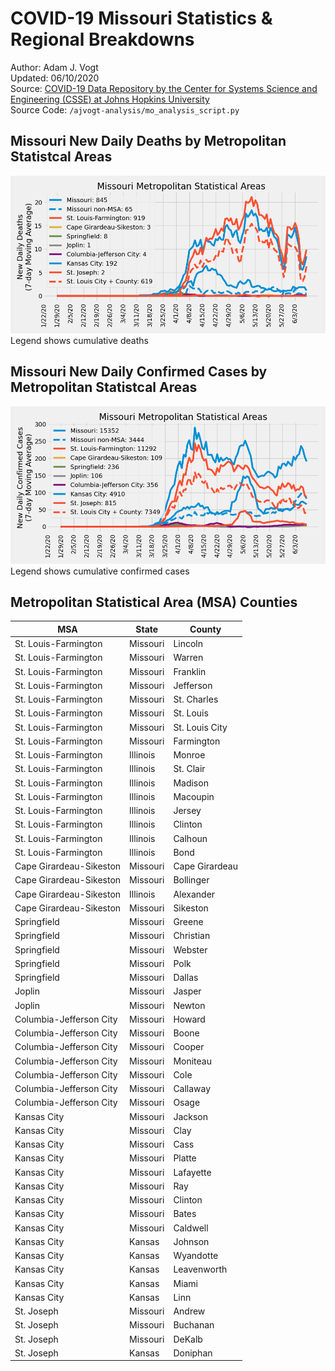 # COVID-19 Missouri Statistics & Regional Breakdowns
Author: Adam J. Vogt  
Updated: 06/10/2020  
Source: [COVID-19 Data Repository by the Center for Systems Science and Engineering (CSSE) at Johns Hopkins University](https://github.com/CSSEGISandData/COVID-19)  
Source Code: `/ajvogt-analysis/mo_analysis_script.py`

## Missouri New Daily Deaths by Metropolitan Statistcal Areas
![](images/mo_daily_deaths.png)
Legend shows cumulative deaths

## Missouri New Daily Confirmed Cases by Metropolitan Statistcal Areas
![](images/mo_daily_cases.png)
Legend shows cumulative confirmed cases

## Metropolitan Statistical Area (MSA) Counties
| MSA | State | County |
|-----|-------|--------|
| St. Louis-Farmington | Missouri | Lincoln |
| St. Louis-Farmington | Missouri | Warren |
| St. Louis-Farmington | Missouri | Franklin |
| St. Louis-Farmington | Missouri | Jefferson |
| St. Louis-Farmington | Missouri | St. Charles |
| St. Louis-Farmington | Missouri | St. Louis |
| St. Louis-Farmington | Missouri | St. Louis City |
| St. Louis-Farmington | Missouri | Farmington |
| St. Louis-Farmington | Illinois | Monroe |
| St. Louis-Farmington | Illinois | St. Clair |
| St. Louis-Farmington | Illinois | Madison |
| St. Louis-Farmington | Illinois | Macoupin |
| St. Louis-Farmington | Illinois | Jersey |
| St. Louis-Farmington | Illinois | Clinton |
| St. Louis-Farmington | Illinois | Calhoun |
| St. Louis-Farmington | Illinois | Bond |
| Cape Girardeau-Sikeston | Missouri | Cape Girardeau |
| Cape Girardeau-Sikeston | Missouri | Bollinger |
| Cape Girardeau-Sikeston | Illinois | Alexander |
| Cape Girardeau-Sikeston | Missouri | Sikeston |
| Springfield | Missouri | Greene |
| Springfield | Missouri | Christian |
| Springfield | Missouri | Webster |
| Springfield | Missouri | Polk |
| Springfield | Missouri | Dallas |
| Joplin | Missouri | Jasper |
| Joplin | Missouri | Newton |
| Columbia-Jefferson City | Missouri | Howard |
| Columbia-Jefferson City | Missouri | Boone |
| Columbia-Jefferson City | Missouri | Cooper |
| Columbia-Jefferson City | Missouri | Moniteau |
| Columbia-Jefferson City | Missouri | Cole |
| Columbia-Jefferson City | Missouri | Callaway |
| Columbia-Jefferson City | Missouri | Osage |
| Kansas City | Missouri | Jackson |
| Kansas City | Missouri | Clay |
| Kansas City | Missouri | Cass |
| Kansas City | Missouri | Platte |
| Kansas City | Missouri | Lafayette |
| Kansas City | Missouri | Ray |
| Kansas City | Missouri | Clinton |
| Kansas City | Missouri | Bates |
| Kansas City | Missouri | Caldwell |
| Kansas City | Kansas | Johnson |
| Kansas City | Kansas | Wyandotte |
| Kansas City | Kansas | Leavenworth |
| Kansas City | Kansas | Miami |
| Kansas City | Kansas | Linn |
| St. Joseph | Missouri | Andrew |
| St. Joseph | Missouri | Buchanan |
| St. Joseph | Missouri | DeKalb |
| St. Joseph | Kansas | Doniphan |
